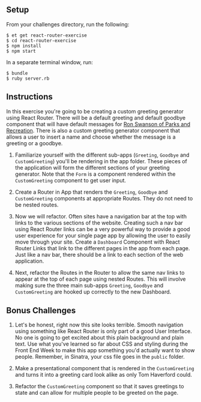## Setup

From your challenges directory, run the following:

```no-highlight
$ et get react-router-exercise
$ cd react-router-exercise
$ npm install
$ npm start
```

In a separate terminal window, run:

```no-highlight
$ bundle
$ ruby server.rb
```

## Instructions

In this exercise you're going to be creating a custom greeting generator using React Router.
There will be a default greeting and default goodbye component that will have default
messages for [Ron Swanson of Parks and Recreation](https://www.youtube.com/watch?v=nWIeYfDdzHo).
There is also a custom greeting generator component that allows a user to insert a name and choose whether
the message is a greeting or a goodbye.

  1. Familiarize yourself with the different sub-apps (`Greeting`, `Goodbye` and `CustomGreeting`)
  you'll be rendering in the app folder. These pieces of the application will form the different
  sections of your greeting generator. Note that the `Form` is a component rendered within the
  `CustomGreeting` component to get user input.

  2. Create a Router in App that renders the `Greeting`, `Goodbye` and `CustomGreeting` components at appropriate Routes.
  They do not need to be nested routes.

  3. Now we will refactor. Often sites have a navigation bar at the top with links to the various sections of the website.
  Creating such a nav bar using React Router links can be a very powerful way to provide a good user experience
  for your single page app by allowing the user to easily move through your site. Create a `Dashboard` Component with React Router Links
  that link to the different pages in the app from each page. Just like a nav bar, there should be a link to each section of the web
  application.

  4. Next, refactor the Routes in the Router to allow the same nav links to appear at the top of each
  page using nested Routes. This will involve making sure the three main sub-apps `Greeting`, `Goodbye` and `CustomGreeting`
  are hooked up correctly to the new Dashboard.

## Bonus Challenges

  1. Let's be honest, right now this site looks terrible. Smooth navigation using something like React Router is only
  part of a good User Interface. No one is going to get excited about this plain background and plain
  text. Use what you've learned so far about CSS and styling during the Front End Week to make this app
  something you'd actually want to show people. Remember, in Sinatra, your css file goes in the `public` folder.

  2. Make a presentational component that is rendered in the `CustomGreeting` and turns it into a greeting card look alike
  as only Tom Haverford could.

  3. Refactor the `CustomGreeting` component so that it saves greetings to state and can allow for
  multiple people to be greeted on the page.
